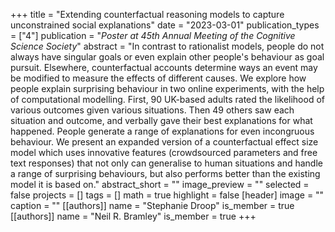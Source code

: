 +++
title = "Extending counterfactual reasoning models to capture unconstrained social explanations"
date = "2023-03-01"
publication_types = ["4"]
publication = "_Poster at 45th Annual Meeting of the Cognitive Science Society_"
abstract = "In contrast to rationalist models, people do not always have singular goals or even explain other people's behaviour as goal pursuit. Elsewhere, counterfactual accounts determine ways an event may be modified to measure the effects of different causes. We explore how people explain surprising behaviour in two online experiments, with the help of computational modelling. First, 90 UK-based adults rated the likelihood of various outcomes given various situations. Then 49 others saw each situation and outcome, and verbally gave their best explanations for what happened. People generate a range of explanations for even incongruous behaviour. We present an expanded version of a counterfactual effect size model which uses innovative features (crowdsourced parameters and free text responses) that not only can generalise to human situations and handle a range of surprising behaviours, but also performs better than the existing model it is based on."
abstract_short = ""
image_preview = ""
selected = false
projects = []
tags = []
math = true
highlight = false
[header]
image = ""
caption = ""
[[authors]]
	name = "Stephanie Droop"
	is_member = true
[[authors]]
	name = "Neil R. Bramley"
	is_member = true
+++
